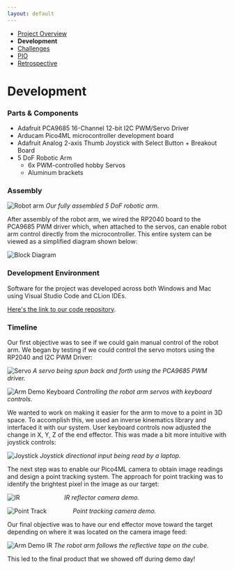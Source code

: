 ```yaml
---
layout: default
---
```


*   [Project Overview](./)
*   **Development**
*   [Challenges](./challenges.html)
*   [PIO](./pio.html)
*   [Retrospective](./retrospective.html)

# Development

### Parts & Components
* Adafruit PCA9685 16-Channel 12-bit I2C PWM/Servo Driver
* Arducam Pico4ML microcontroller development board
* Adafruit Analog 2-axis Thumb Joystick with Select Button + Breakout Board
* 5 DoF Robotic Arm
	* 6x PWM-controlled hobby Servos
	* Aluminum brackets

### Assembly

![Robot arm](https://lh5.googleusercontent.com/dU20yPL3OBUOsR3HzihWKGnepbufl5L8TTRtDnTCjuzLlUg07074AWy-E-jZwrj7L2w=w2400)
*Our fully assembled 5 DoF robotic arm.*

After assembly of the robot arm, we wired the RP2040 board to the PCA9685 PWM driver which, when attached to the servos, can enable robot arm control directly from the microcontroller. This entire system can be viewed as a simplified diagram shown below:

![Block Diagram](https://lh4.googleusercontent.com/CoI8FougGbT-_4wW_VYSaboWVYG-fQFY_oDHZggRQf_kRZNHJtiuRr9ZOZoKhb6XSKI=w2400)

### Development Environment

Software for the project was developed across both Windows and Mac using Visual Studio Code and CLion IDEs.

[Here's the link to our code repository](https://github.com/ndobrad/ese5190-final-project).

### Timeline

Our first objective was to see if we could gain manual control of the robot arm. We began by testing if we could control the servo motors using the RP2040 and I2C PWM Driver:

![Servo](https://lh5.googleusercontent.com/U8_vvg05aZB-cOp9JSwlBr7n7px_I7Jvlxtk2lWQTDgX-tYn9Ppiu_m7o7LxCTlkjpQ=w2400)
*A servo being spun back and forth using the PCA9685 PWM driver.*

![Arm Demo Keyboard](https://lh5.googleusercontent.com/AhFAR-Qwwq0bZ2qPYu0vXA7i-0z3Yqc50g6mGS_U73zvisVjcHAJ_yL6mfJTrLT1OYw=w2400)
*Controlling the robot arm servos with keyboard controls.*

We wanted to work on making it easier for the arm to move to a point in 3D space. To accomplish this, we used an inverse kinematics library and interfaced it with our system. User keyboard controls now adjusted the change in X, Y, Z of the end effector. This was made a bit more intuitive with joystick controls:

![Joystick](https://lh3.googleusercontent.com/C7k0l0GXlQKElq3hT0yXP2wi9SvC9t84EF6NMvtZtFooGwPQQLF9yhQpfqUi8FxqlXg=w2400)
*Joystick directional input being read by a laptop.*

The next step was to enable our Pico4ML camera to obtain image readings and design a point tracking system. The approach for point tracking was to identify the brightest pixel in the image as our target:

![IR](https://lh3.googleusercontent.com/cibq7c9PZ8FnJaFEJcIiUg-uElxZYtzKw1kPVkkUqeGy3lXAVYGqvMZ8YWbOzbHcQeM=w2400)
      &emsp;*IR reflector camera demo.*

![Point Track](https://lh4.googleusercontent.com/sZKe2Ak1Ej1h7iPsuSJMX8TGTbK5VRPDznB6qQIcrTnyrya2egzhLXjisf4foDYfkRY=w2400)
    *Point tracking camera demo.*

Our final objective was to have our end effector move toward the target depending on where it was located on the camera image feed:

![Arm Demo IR](https://lh5.googleusercontent.com/jf1kyKZGcyEObChra9Rf-8jbWqaJpnVGn5pHSCD9E_E7ALajbXQ4OfzRC57IbES0Ipk=w2400)
*The robot arm follows the reflective tape on the cube.*

This led to the final product that we showed off during demo day!